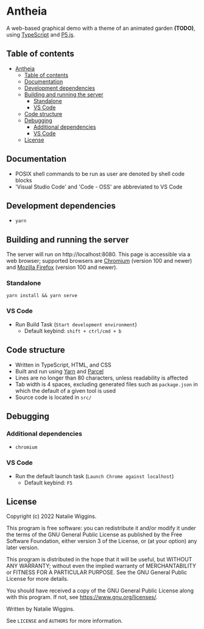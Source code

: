 # Antheia

A web-based graphical demo with a theme of an animated garden **(TODO)**, using
[TypeScript](https://www.typescriptlang.org/) and [P5.js](https://p5js.org/).

## Table of contents

* [Antheia](#antheia)
    * [Table of contents](#table-of-contents)
    * [Documentation](#documentation)
    * [Development dependencies](#development-dependencies)
    * [Building and running the server](#building-and-running-the-server)
        * [Standalone](#standalone)
        * [VS Code](#vs-code)
    * [Code structure](#code-structure)
    * [Debugging](#debugging)
        * [Additional dependencies](#additional-dependencies)
        * [VS Code](#vs-code-1)
    * [License](#license)

## Documentation

* POSIX shell commands to be run as user are denoted by shell code blocks
* 'Visual Studio Code' and 'Code - OSS' are abbreviated to VS Code

## Development dependencies

- `yarn`

## Building and running the server

The server will run on http://localhost:8080. This page is accessible via a web
browser; supported browsers are [Chromium](https://www.chromium.org/Home/)
(version 100 and newer) and [Mozilla Firefox](https://www.mozilla.org/en-GB/firefox/)
(version 100 and newer).

### Standalone

```shell
yarn install && yarn serve
```

### VS Code

* Run Build Task (`Start development environment`)
    * Default keybind: `shift + ctrl/cmd + b`

## Code structure

* Written in TypeScript, HTML, and CSS
* Built and run using [Yarn](https://yarnpkg.com/) and [Parcel](https://parceljs.org/)
* Lines are no longer than 80 characters, unless readability is affected
* Tab width is 4 spaces, excluding generated files such as `package.json` in
  which the default of a given tool is used
* Source code is located in `src/`

## Debugging

### Additional dependencies

* `chromium`

### VS Code

* Run the default launch task (`Launch Chrome against localhost`)
    * Default keybind: `F5`

## License

Copyright (c) 2022 Natalie Wiggins.

This program is free software: you can redistribute it and/or modify
it under the terms of the GNU General Public License as published by
the Free Software Foundation, either version 3 of the License, or
(at your option) any later version.

This program is distributed in the hope that it will be useful,
but WITHOUT ANY WARRANTY; without even the implied warranty of
MERCHANTABILITY or FITNESS FOR A PARTICULAR PURPOSE. See the
GNU General Public License for more details.

You should have received a copy of the GNU General Public License
along with this program. If not, see <https://www.gnu.org/licenses/>.

Written by Natalie Wiggins.

See `LICENSE` and `AUTHORS` for more information.
